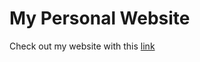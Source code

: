 # My Personal Website

<p>Check out my website with this <a href="dantevasudevan.github.io">link</a></p>
